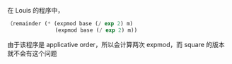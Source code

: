 在 Louis 的程序中，

```lisp
（remainder (* (expmod base (/ exp 2) m)
               (expmod base (/ exp 2) m))
```

由于该程序是 applicative order，所以会计算两次 expmod，而 square 的版本就不会有这个问题